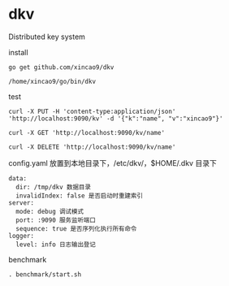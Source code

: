 # dkv
Distributed key system

install

```
go get github.com/xincao9/dkv

/home/xincao9/go/bin/dkv
```

test

```
curl -X PUT -H 'content-type:application/json' 'http://localhost:9090/kv' -d '{"k":"name", "v":"xincao9"}'

curl -X GET 'http://localhost:9090/kv/name'

curl -X DELETE 'http://localhost:9090/kv/name'
```

config.yaml 放置到本地目录下，/etc/dkv/，$HOME/.dkv  目录下

```
data:
  dir: /tmp/dkv 数据目录
  invalidIndex: false 是否启动时重建索引
server:
  mode: debug 调试模式
  port: :9090 服务监听端口
  sequence: true 是否序列化执行所有命令
logger:
  level: info 日志输出登记
```

benchmark 

```
. benchmark/start.sh
```
